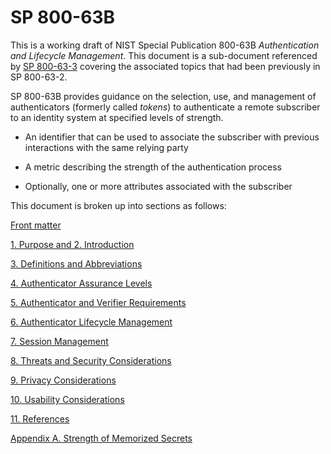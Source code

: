 # SP 800-63B

This is a working draft of NIST Special Publication 800-63B *Authentication and Lifecycle Management*. This document is a sub-document referenced by [SP 800-63-3](../sp800-63-3/README.md) covering the associated topics that had been previously in SP 800-63-2.

SP 800-63B provides guidance on the selection, use, and management of authenticators (formerly called *tokens*) to authenticate a remote subscriber to an identity system at specified levels of strength.

- An identifier that can be used to associate the subscriber with previous interactions with the same relying party

- A metric describing the strength of the authentication process

- Optionally, one or more attributes associated with the subscriber

This document is broken up into sections as follows:

[Front matter](front.md)

[1. Purpose and 2. Introduction](sec1_2_introduction.md)

[3. Definitions and Abbreviations](sec3_definitions.md)

[4. Authenticator Assurance Levels](sec4_aal.md)

[5. Authenticator and Verifier Requirements](sec5_authenticators.md)

[6. Authenticator Lifecycle Management](sec6_lifecycle.md)

[7. Session Management](sec7_session.md)

[8. Threats and Security Considerations](sec8_security.md)

[9. Privacy Considerations](sec9_privacy.md)

[10. Usability Considerations](sec10_usability.md)

[11. References](references.md)

[Appendix A. Strength of Memorized Secrets](appA_memorized.md)
